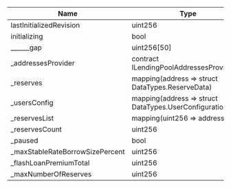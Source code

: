 |Name|Type|Slot|Offset|Bytes|Contract|
|-|-|-|-|-|-|
| lastInitializedRevision         | uint256                                                   | 0    | 0      | 32    |LendingPoolCollateralManager.sol:LendingPoolCollateralManager|
| initializing                    | bool                                                      | 1    | 0      | 1     |LendingPoolCollateralManager.sol:LendingPoolCollateralManager|
| ______gap                       | uint256[50]                                               | 2    | 0      | 1600  |LendingPoolCollateralManager.sol:LendingPoolCollateralManager|
| _addressesProvider              | contract ILendingPoolAddressesProvider                    | 52   | 0      | 20    |LendingPoolCollateralManager.sol:LendingPoolCollateralManager|
| _reserves                       | mapping(address => struct DataTypes.ReserveData)          | 53   | 0      | 32    |LendingPoolCollateralManager.sol:LendingPoolCollateralManager|
| _usersConfig                    | mapping(address => struct DataTypes.UserConfigurationMap) | 54   | 0      | 32    |LendingPoolCollateralManager.sol:LendingPoolCollateralManager|
| _reservesList                   | mapping(uint256 => address)                               | 55   | 0      | 32    |LendingPoolCollateralManager.sol:LendingPoolCollateralManager|
| _reservesCount                  | uint256                                                   | 56   | 0      | 32    |LendingPoolCollateralManager.sol:LendingPoolCollateralManager|
| _paused                         | bool                                                      | 57   | 0      | 1     |LendingPoolCollateralManager.sol:LendingPoolCollateralManager|
| _maxStableRateBorrowSizePercent | uint256                                                   | 58   | 0      | 32    |LendingPoolCollateralManager.sol:LendingPoolCollateralManager|
| _flashLoanPremiumTotal          | uint256                                                   | 59   | 0      | 32    |LendingPoolCollateralManager.sol:LendingPoolCollateralManager|
| _maxNumberOfReserves            | uint256                                                   | 60   | 0      | 32    |LendingPoolCollateralManager.sol:LendingPoolCollateralManager|